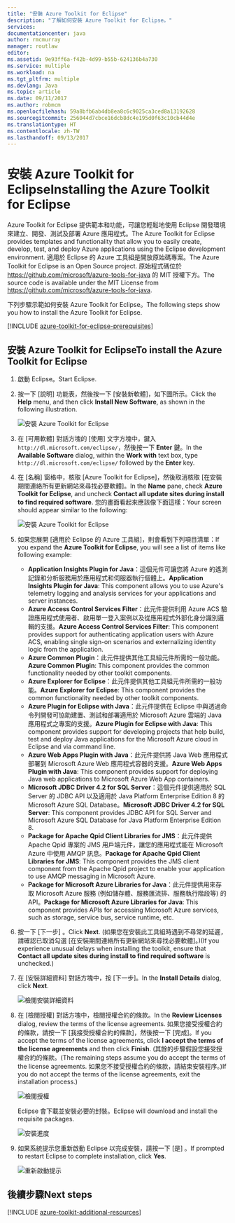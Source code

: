 ```yaml
---
title: "安裝 Azure Toolkit for Eclipse"
description: "了解如何安裝 Azure Toolkit for Eclipse。"
services: 
documentationcenter: java
author: rmcmurray
manager: routlaw
editor: 
ms.assetid: 9e93ff6a-f42b-4d99-b55b-624136b4a730
ms.service: multiple
ms.workload: na
ms.tgt_pltfrm: multiple
ms.devlang: Java
ms.topic: article
ms.date: 09/11/2017
ms.author: robmcm
ms.openlocfilehash: 59a8bfb6ab4db8ea8c6c9025ca3ced8a13192628
ms.sourcegitcommit: 256044d7cbce16dcb8dc4e195d0f63c10cb44d4e
ms.translationtype: HT
ms.contentlocale: zh-TW
ms.lasthandoff: 09/13/2017
---
```

# <a name="installing-the-azure-toolkit-for-eclipse"></a><span data-ttu-id="46142-103">安裝 Azure Toolkit for Eclipse</span><span class="sxs-lookup"><span data-stu-id="46142-103">Installing the Azure Toolkit for Eclipse</span></span>

<span data-ttu-id="46142-104">Azure Toolkit for Eclipse 提供範本和功能，可讓您輕鬆地使用 Eclipse 開發環境來建立、開發、測試及部署 Azure 應用程式。</span><span class="sxs-lookup"><span data-stu-id="46142-104">The Azure Toolkit for Eclipse provides templates and functionality that allow you to easily create, develop, test, and deploy Azure applications using the Eclipse development environment.</span></span> <span data-ttu-id="46142-105">適用於 Eclipse 的 Azure 工具組是開放原始碼專案。</span><span class="sxs-lookup"><span data-stu-id="46142-105">The Azure Toolkit for Eclipse is an Open Source project.</span></span> <span data-ttu-id="46142-106">原始程式碼位於 <https://github.com/microsoft/azure-tools-for-java> 的 MIT 授權下方。</span><span class="sxs-lookup"><span data-stu-id="46142-106">The source code is available under the MIT License from <https://github.com/microsoft/azure-tools-for-java>.</span></span>

<span data-ttu-id="46142-107">下列步驟示範如何安裝 Azure Toolkit for Eclipse。</span><span class="sxs-lookup"><span data-stu-id="46142-107">The following steps show you how to install the Azure Toolkit for Eclipse.</span></span>

[!INCLUDE [azure-toolkit-for-eclipse-prerequisites](../includes/azure-toolkit-for-eclipse-prerequisites.md)]

## <a name="to-install-the-azure-toolkit-for-eclipse"></a><span data-ttu-id="46142-108">安裝 Azure Toolkit for Eclipse</span><span class="sxs-lookup"><span data-stu-id="46142-108">To install the Azure Toolkit for Eclipse</span></span>

1. <span data-ttu-id="46142-109">啟動 Eclipse。</span><span class="sxs-lookup"><span data-stu-id="46142-109">Start Eclipse.</span></span>

1. <span data-ttu-id="46142-110">按一下 [說明] 功能表，然後按一下 [安裝新軟體]，如下圖所示。</span><span class="sxs-lookup"><span data-stu-id="46142-110">Click the **Help** menu, and then click **Install New Software**, as shown in the following illustration.</span></span>
   
   ![安裝 Azure Toolkit for Eclipse][01]

1. <span data-ttu-id="46142-112">在 [可用軟體] 對話方塊的 [使用] 文字方塊中，鍵入 `http://dl.microsoft.com/eclipse/`，然後按一下 **Enter** 鍵。</span><span class="sxs-lookup"><span data-stu-id="46142-112">In the **Available Software** dialog, within the **Work with** text box, type `http://dl.microsoft.com/eclipse/` followed by the **Enter** key.</span></span>

1. <span data-ttu-id="46142-113">在 [名稱] 窗格中，核取 [Azure Toolkit for Eclipse]，然後取消核取 [在安裝期間連絡所有更新網站來尋找必要軟體]。</span><span class="sxs-lookup"><span data-stu-id="46142-113">In the **Name** pane, check **Azure Toolkit for Eclipse**, and uncheck **Contact all update sites during install to find required software**.</span></span> <span data-ttu-id="46142-114">您的畫面看起來應該像下面這樣：</span><span class="sxs-lookup"><span data-stu-id="46142-114">Your screen should appear similar to the following:</span></span>
   
   ![安裝 Azure Toolkit for Eclipse][02]

1. <span data-ttu-id="46142-116">如果您展開 [適用於 Eclipse 的 Azure 工具組]，則會看到下列項目清單：</span><span class="sxs-lookup"><span data-stu-id="46142-116">If you expand the **Azure Toolkit for Eclipse**, you will see a list of items like following example:</span></span>
   
   * <span data-ttu-id="46142-117">**Application Insights Plugin for Java**：這個元件可讓您將 Azure 的遙測記錄和分析服務用於應用程式和伺服器執行個體上。</span><span class="sxs-lookup"><span data-stu-id="46142-117">**Application Insights Plugin for Java**: This component allows you to use Azure's telemetry logging and analysis services for your applications and server instances.</span></span>
   * <span data-ttu-id="46142-118">**Azure Access Control Services Filter**：此元件提供利用 Azure ACS 驗證應用程式使用者、啟用單一登入案例以及從應用程式外部化身分識別邏輯的支援。</span><span class="sxs-lookup"><span data-stu-id="46142-118">**Azure Access Control Services Filter**: This component provides support for authenticating application users with Azure ACS, enabling single sign-on scenarios and externalizing identity logic from the application.</span></span>
   * <span data-ttu-id="46142-119">**Azure Common Plugin**：此元件提供其他工具組元件所需的一般功能。</span><span class="sxs-lookup"><span data-stu-id="46142-119">**Azure Common Plugin**: This component provides the common functionality needed by other toolkit components.</span></span>
   * <span data-ttu-id="46142-120">**Azure Explorer for Eclipse**：此元件提供其他工具組元件所需的一般功能。</span><span class="sxs-lookup"><span data-stu-id="46142-120">**Azure Explorer for Eclipse**: This component provides the common functionality needed by other toolkit components.</span></span>
   * <span data-ttu-id="46142-121">**Azure Plugin for Eclipse with Java**：此元件提供在 Eclipse 中與透過命令列開發可協助建置、測試和部署適用於 Microsoft Azure 雲端的 Java 應用程式之專案的支援。</span><span class="sxs-lookup"><span data-stu-id="46142-121">**Azure Plugin for Eclipse with Java**: This component provides support for developing projects that help build, test and deploy Java applications for the Microsoft Azure cloud in Eclipse and via command line.</span></span>
   * <span data-ttu-id="46142-122">**Azure Web Apps Plugin with Java**：此元件提供將 Java Web 應用程式部署到 Microsoft Azure Web 應用程式容器的支援。</span><span class="sxs-lookup"><span data-stu-id="46142-122">**Azure Web Apps Plugin with Java**: This component provides support for deploying Java web applications to Microsoft Azure Web App containers.</span></span>
   * <span data-ttu-id="46142-123">**Microsoft JDBC Driver 4.2 for SQL Server**：這個元件提供適用於 SQL Server 的 JDBC API 以及適用於 Java Platform Enterprise Edition 8 的 Microsoft Azure SQL Database。</span><span class="sxs-lookup"><span data-stu-id="46142-123">**Microsoft JDBC Driver 4.2 for SQL Server**: This component provides JDBC API for SQL Server and Microsoft Azure SQL Database for Java Platform Enterprise Edition 8.</span></span>
   * <span data-ttu-id="46142-124">**Package for Apache Qpid Client Libraries for JMS**：此元件提供 Apache Qpid 專案的 JMS 用戶端元件，讓您的應用程式能在 Microsoft Azure 中使用 AMQP 訊息。</span><span class="sxs-lookup"><span data-stu-id="46142-124">**Package for Apache Qpid Client Libraries for JMS**: This component provides the JMS client component from the Apache Qpid project to enable your application to use AMQP messaging in Microsoft Azure.</span></span>
   * <span data-ttu-id="46142-125">**Package for Microsoft Azure Libraries for Java**：此元件提供用來存取 Microsoft Azure 服務 (例如儲存體、服務匯流排、服務執行階段等) 的 API。</span><span class="sxs-lookup"><span data-stu-id="46142-125">**Package for Microsoft Azure Libraries for Java**: This component provides APIs for accessing Microsoft Azure services, such as storage, service bus, service runtime, etc.</span></span>

1. <span data-ttu-id="46142-126">按一下 [下一步] 。</span><span class="sxs-lookup"><span data-stu-id="46142-126">Click **Next**.</span></span> <span data-ttu-id="46142-127">(如果您在安裝此工具組時遇到不尋常的延遲，請確認已取消勾選 [在安裝期間連絡所有更新網站來尋找必要軟體]。)</span><span class="sxs-lookup"><span data-stu-id="46142-127">(If you experience unusual delays when installing the toolkit, ensure that **Contact all update sites during install to find required software** is unchecked.)</span></span>

1. <span data-ttu-id="46142-128">在 [安裝詳細資料] 對話方塊中，按 [下一步]。</span><span class="sxs-lookup"><span data-stu-id="46142-128">In the **Install Details** dialog, click **Next**.</span></span>
   
   ![檢閱安裝詳細資料][03]

1. <span data-ttu-id="46142-130">在 [檢閱授權] 對話方塊中，檢閱授權合約的條款。</span><span class="sxs-lookup"><span data-stu-id="46142-130">In the **Review Licenses** dialog, review the terms of the license agreements.</span></span> <span data-ttu-id="46142-131">如果您接受授權合約的條款，請按一下 [我接受授權合約的條款]，然後按一下 [完成]。</span><span class="sxs-lookup"><span data-stu-id="46142-131">If you accept the terms of the license agreements, click **I accept the terms of the license agreements** and then click **Finish**.</span></span> <span data-ttu-id="46142-132">(其餘的步驟假設您接受授權合約的條款。</span><span class="sxs-lookup"><span data-stu-id="46142-132">(The remaining steps assume you do accept the terms of the license agreements.</span></span> <span data-ttu-id="46142-133">如果您不接受授權合約的條款，請結束安裝程序。)</span><span class="sxs-lookup"><span data-stu-id="46142-133">If you do not accept the terms of the license agreements, exit the installation process.)</span></span>
   
   ![檢閱授權][04]
   
   <span data-ttu-id="46142-135">Eclipse 會下載並安裝必要的封裝。</span><span class="sxs-lookup"><span data-stu-id="46142-135">Eclipse will download and install the requisite packages.</span></span>
   
   ![安裝進度][05]

1. <span data-ttu-id="46142-137">如果系統提示您重新啟動 Eclipse 以完成安裝，請按一下 [是] 。</span><span class="sxs-lookup"><span data-stu-id="46142-137">If prompted to restart Eclipse to complete installation, click **Yes**.</span></span>
   
   ![重新啟動提示][06]

## <a name="next-steps"></a><span data-ttu-id="46142-139">後續步驟</span><span class="sxs-lookup"><span data-stu-id="46142-139">Next steps</span></span>

[!INCLUDE [azure-toolkit-additional-resources](../includes/azure-toolkit-additional-resources.md)]

<!-- URL List -->

<!-- Legacy MSDN URL = https://msdn.microsoft.com/library/azure/hh690946.aspx -->

<!-- IMG List -->

[01]: media/azure-toolkit-for-eclipse-installation/eclipse-installation-01.png
[02]: media/azure-toolkit-for-eclipse-installation/eclipse-installation-02.png
[03]: media/azure-toolkit-for-eclipse-installation/eclipse-installation-03.png
[04]: media/azure-toolkit-for-eclipse-installation/eclipse-installation-04.png
[05]: media/azure-toolkit-for-eclipse-installation/eclipse-installation-05.png
[06]: media/azure-toolkit-for-eclipse-installation/eclipse-installation-06.png

